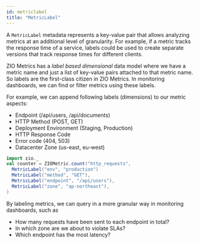 ```yaml
---
id: metriclabel
title: "MetricLabel"
---
```


A `MetricLabel` metadata represents a key-value pair that allows analyzing metrics at an additional level of granularity. For example, if a metric tracks the response time of a service, labels could be used to create separate versions that track response times for different clients. 

ZIO Metrics has a _label based dimensional_ data model where we have a metric name and just a list of key-value pairs attached to that metric name. So labels are the first-class citizen in ZIO Metrics. In monitoring dashboards, we can find or filter metrics using these labels.

For example, we can append following labels (dimensions) to our metric aspects:
- Endpoint (/api/users, /api/documents)
- HTTP Method (POST, GET)
- Deployment Environment (Staging, Production)
- HTTP Response Code
- Error code (404, 503)
- Datacenter Zone (us-east, eu-west)

```scala
import zio._
val counter = ZIOMetric.count("http_requests",
  MetricLabel("env", "production")
  MetricLabel("method", "GET"),
  MetricLabel("endpoint", "/api/users"),
  MetricLabel("zone", "ap-northeast"),
)
```

By labeling metrics, we can query in a more granular way in monitoring dashboards, such as
- How many requests have been sent to each endpoint in total?
- In which zone are we about to violate SLAs?
- Which endpoint has the most latency?
